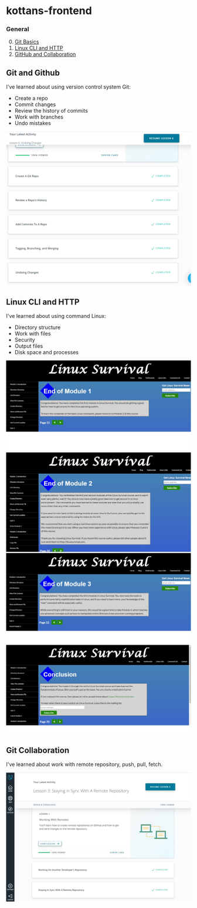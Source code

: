 # kottans-frontend

### General
 0. [Git Basics](#git-and-github)
 1. [Linux CLI and HTTP](#linux-cli)
 2. [GitHub and Collaboration](#git-сollaboration)

<a name="git-and-github"></a>
## Git and Github
I've learned about using version control system Git: 
* Create a repo
* Commit changes
* Review the history of commits
* Work with branches
* Undo mistakes

![Screenshot-Udacity](./git_basics/git_base.png)

<a name="linux-cli"></a>
## Linux CLI and HTTP
I've learned about using command Linux: 
* Directory structure
* Work with files
* Security
* Output files
* Disk space and processes

![Screenshot-Udacity](./task_linux_cli/end_module1.jpg)
![Screenshot-Udacity](./task_linux_cli/end_module2.jpg)
![Screenshot-Udacity](./task_linux_cli/end_module3.jpg)
![Screenshot-Udacity](./task_linux_cli/end_module4.jpg)

<a name="git-сollaboration"></a>
## Git Collaboration
I've learned about work with remote repository, push, pull, fetch.

![Screenshot-Udacity](./task_git_collaboration/git_collaboration.jpg)
